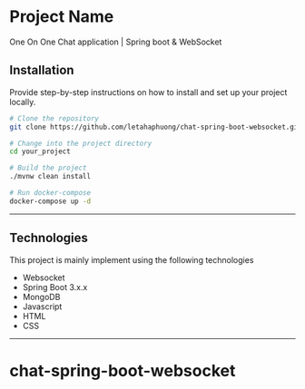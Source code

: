 # Project Name

One On One Chat application | Spring boot & WebSocket

## Installation

Provide step-by-step instructions on how to install and set up your project locally.

```bash
# Clone the repository
git clone https://github.com/letahaphuong/chat-spring-boot-websocket.git

# Change into the project directory
cd your_project

# Build the project
./mvnw clean install

# Run docker-compose
docker-compose up -d
```

---
## Technologies

This project is mainly implement using the following technologies

- Websocket
- Spring Boot 3.x.x
- MongoDB
- Javascript
- HTML
- CSS

---

# chat-spring-boot-websocket

